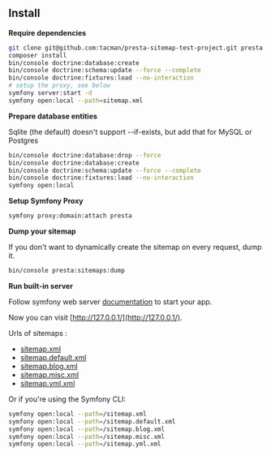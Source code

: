 

## Install

**Require dependencies**

```bash
git clone git@github.com:tacman/presta-sitemap-test-project.git presta && cd presta
composer install
bin/console doctrine:database:create
bin/console doctrine:schema:update --force --complete
bin/console doctrine:fixtures:load --no-interaction
# setup the proxy, see below
symfony server:start -d
symfony open:local --path=sitemap.xml
```

**Prepare database entities**

Sqlite (the default) doesn't support --if-exists, but add that for MySQL or Postgres

```bash
bin/console doctrine:database:drop --force
bin/console doctrine:database:create
bin/console doctrine:schema:update --force --complete
bin/console doctrine:fixtures:load --no-interaction
symfony open:local
```

**Setup Symfony Proxy**

```bash
symfony proxy:domain:attach presta
```

**Dump your sitemap**

If you don't want to dynamically create the sitemap on every request, dump it.

```bash
bin/console presta:sitemaps:dump
```

**Run built-in server**

Follow symfony web server [documentation](https://symfony.com/doc/current/setup/symfony_server.html) to start your app.

Now you can visit [http://127.0.0.1/](http://127.0.0.1/).

Urls of sitemaps :

- [sitemap.xml](http://127.0.0.1/sitemap.xml)
- [sitemap.default.xml](http://127.0.0.1/sitemap.default.xml)
- [sitemap.blog.xml](http://127.0.0.1/sitemap.blog.xml)
- [sitemap.misc.xml](http://127.0.0.1/sitemap.misc.xml)
- [sitemap.yml.xml](http://127.0.0.1/sitemap.yml.xml)

Or if you're using the Symfony CLI:

```bash
symfony open:local --path=/sitemap.xml
symfony open:local --path=/sitemap.default.xml
symfony open:local --path=/sitemap.blog.xml
symfony open:local --path=/sitemap.misc.xml
symfony open:local --path=/sitemap.yml.xml
```
